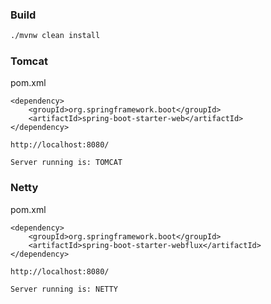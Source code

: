 ### Build
```bash
./mvnw clean install
```
### Tomcat
pom.xml
```
<dependency>
    <groupId>org.springframework.boot</groupId>
    <artifactId>spring-boot-starter-web</artifactId>
</dependency>
```
```
http://localhost:8080/
```
```
Server running is: TOMCAT
```
### Netty
pom.xml
```
<dependency>
    <groupId>org.springframework.boot</groupId>
    <artifactId>spring-boot-starter-webflux</artifactId>
</dependency>
```
```
http://localhost:8080/
```
```
Server running is: NETTY
```